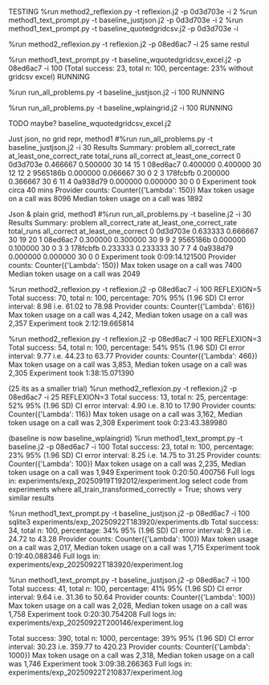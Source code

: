 
TESTING
%run method2_reflexion.py -t reflexion.j2 -p 0d3d703e -i 2
%run method1_text_prompt.py -t baseline_justjson.j2 -p  0d3d703e -i 2
%run method1_text_prompt.py -t baseline_quotedgridcsv.j2 -p  0d3d703e -i 

%run method2_reflexion.py -t reflexion.j2 -p 08ed6ac7 -i 25
same restul



%run method1_text_prompt.py -t baseline_wquotedgridcsv_excel.j2 -p 08ed6ac7 -i 100
(Total success: 23, total n: 100, percentage: 23% without gridcsv excel)
RUNNING

%run run_all_problems.py -t baseline_justjson.j2  -i 100
RUNNING

%run run_all_problems.py -t baseline_wplaingrid.j2  -i 100
RUNNING

TODO maybe?
baseline_wquotedgridcsv_excel.j2

Just json, no grid repr, method1
#%run run_all_problems.py -t baseline_justjson.j2  -i 30
Results Summary:
    problem  all_correct_rate  at_least_one_correct_rate  total_runs  all_correct  at_least_one_correct
0  0d3d703e          0.466667                   0.500000          30           14                    15
1  08ed6ac7          0.400000                   0.400000          30           12                    12
2  9565186b          0.000000                   0.066667          30            0                     2
3  178fcbfb          0.200000                   0.366667          30            6                    11
4  0a938d79          0.000000                   0.000000          30            0                     0
Experiment took circa 40 mins
Provider counts: Counter({'Lambda': 150})
Max token usage on a call was 8096
Median token usage on a call was 1892


Json & plain grid, method1
#%run run_all_problems.py -t baseline.j2  -i 30
Results Summary:
    problem  all_correct_rate  at_least_one_correct_rate  total_runs  all_correct  at_least_one_correct
0  0d3d703e          0.633333                   0.666667          30           19                    20
1  08ed6ac7          0.300000                   0.300000          30            9                     9
2  9565186b          0.000000                   0.100000          30            0                     3
3  178fcbfb          0.233333                   0.233333          30            7                     7
4  0a938d79          0.000000                   0.000000          30            0                     0
Experiment took 0:09:14.121500
Provider counts: Counter({'Lambda': 150})
Max token usage on a call was 7400
Median token usage on a call was 2049




%run method2_reflexion.py -t reflexion.j2 -p 08ed6ac7 -i 100
REFLEXION=5
Total success: 70, total n: 100, percentage: 70%
95% (1.96 SD) CI error interval: 8.98 i.e. 61.02 to 78.98
Provider counts: Counter({'Lambda': 616})
Max token usage on a call was 4,242, Median token usage on a call was 2,357
Experiment took 2:12:19.665814


%run method2_reflexion.py -t reflexion.j2 -p 08ed6ac7 -i 100
REFLEXION=3
Total success: 54, total n: 100, percentage: 54%
95% (1.96 SD) CI error interval: 9.77 i.e. 44.23 to 63.77
Provider counts: Counter({'Lambda': 466})
Max token usage on a call was 3,853, Median token usage on a call was 2,305
Experiment took 1:38:15.071390

(25 its as a smaller trial)
%run method2_reflexion.py -t reflexion.j2 -p 08ed6ac7 -i 25
REFLEXION=3
Total success: 13, total n: 25, percentage: 52%
95% (1.96 SD) CI error interval: 4.90 i.e. 8.10 to 17.90
Provider counts: Counter({'Lambda': 116})
Max token usage on a call was 3,162, Median token usage on a call was 2,308
Experiment took 0:23:43.389980

(baseline is now baseline_wplaingrid)
%run method1_text_prompt.py -t baseline.j2 -p 08ed6ac7 -i 100
Total success: 23, total n: 100, percentage: 23%
95% (1.96 SD) CI error interval: 8.25 i.e. 14.75 to 31.25
Provider counts: Counter({'Lambda': 100})
Max token usage on a call was 2,235, Median token usage on a call was 1,949
Experiment took 0:20:50.400756
Full logs in:
experiments/exp_20250919T192012/experiment.log
select code from experiments where all_train_transformed_correctly = True;
shows very similar results


%run method1_text_prompt.py -t baseline_justjson.j2 -p 08ed6ac7 -i 100
sqlite3 experiments/exp_20250922T183920/experiments.db
Total success: 34, total n: 100, percentage: 34%
95% (1.96 SD) CI error interval: 9.28 i.e. 24.72 to 43.28
Provider counts: Counter({'Lambda': 100})
Max token usage on a call was 2,017, Median token usage on a call was 1,715
Experiment took 0:19:40.088346
Full logs in:
experiments/exp_20250922T183920/experiment.log

%run method1_text_prompt.py -t baseline_justjson.j2 -p 08ed6ac7 -i 100
Total success: 41, total n: 100, percentage: 41%
95% (1.96 SD) CI error interval: 9.64 i.e. 31.36 to 50.64
Provider counts: Counter({'Lambda': 100})
Max token usage on a call was 2,028, Median token usage on a call was 1,758
Experiment took 0:20:30.754208
Full logs in:
experiments/exp_20250922T200146/experiment.log

Total success: 390, total n: 1000, percentage: 39%
95% (1.96 SD) CI error interval: 30.23 i.e. 359.77 to 420.23
Provider counts: Counter({'Lambda': 1000})
Max token usage on a call was 2,318, Median token usage on a call was 1,746
Experiment took 3:09:38.266363
Full logs in:
experiments/exp_20250922T210837/experiment.log
